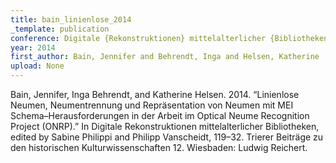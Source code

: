 ```yaml
---
title: bain_linienlose_2014
_template: publication
conference: Digitale {Rekonstruktionen} mittelalterlicher {Bibliotheken}
year: 2014
first_author: Bain, Jennifer and Behrendt, Inga and Helsen, Katherine
upload: None
---
```

Bain, Jennifer, Inga Behrendt, and Katherine Helsen. 2014. “Linienlose Neumen, Neumentrennung und Repräsentation von Neumen mit MEI Schema–Herausforderungen in der Arbeit im Optical Neume Recognition Project (ONRP).” In Digitale Rekonstruktionen mittelalterlicher Bibliotheken, edited by Sabine Philippi and Philipp Vanscheidt, 119–32. Trierer Beiträge zu den historischen Kulturwissenschaften 12. Wiesbaden: Ludwig Reichert.